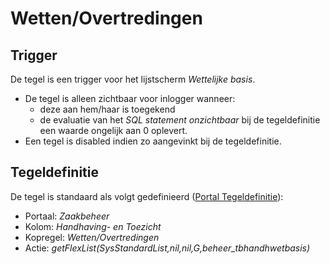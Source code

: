 # Wetten/Overtredingen

## Trigger

De tegel is een trigger voor het lijstscherm _Wettelijke basis_.

- De tegel is alleen zichtbaar voor inlogger wanneer:
  - deze aan hem/haar is toegekend
  - de evaluatie van het _SQL statement onzichtbaar_ bij de tegeldefinitie een waarde ongelijk aan 0 oplevert.
- Een tegel is disabled indien zo aangevinkt bij de tegeldefinitie.

## Tegeldefinitie

De tegel is standaard als volgt gedefinieerd ([Portal Tegeldefinitie](/docs/instellen_inrichten/portaldefinitie/portal_tegel.md)):

- Portaal: _Zaakbeheer_
- Kolom: _Handhaving- en Toezicht_
- Kopregel: _Wetten/Overtredingen_
- Actie: _getFlexList(SysStandardList,nil,nil,G,beheer_tbhandhwetbasis)_
